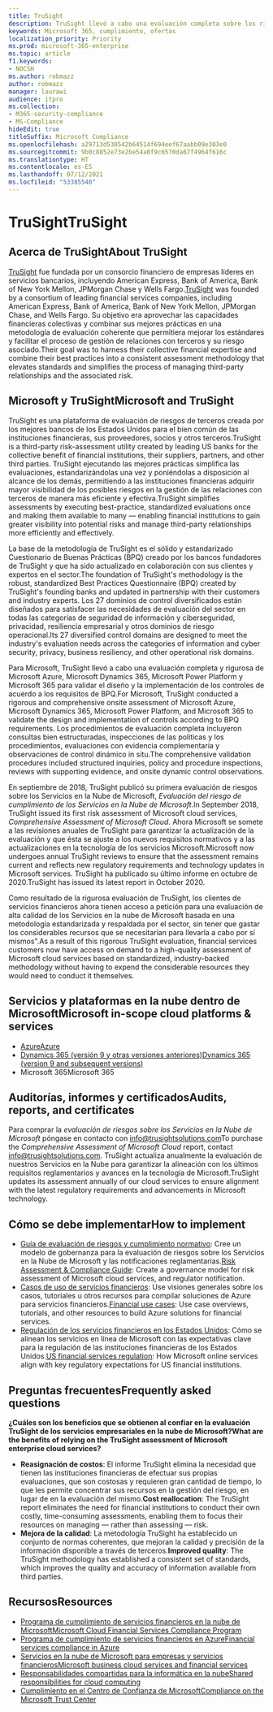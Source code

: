 ```yaml
---
title: TruSight
description: TruSight llevó a cabo una evaluación completa sobre los riesgos de los servicios en la nube de Microsoft, diseñados para cumplir con los requisitos más estrictos para los clientes de sus servicios financieros.
keywords: Microsoft 365, cumplimiento, ofertas
localization_priority: Priority
ms.prod: microsoft-365-enterprise
ms.topic: article
f1.keywords:
- NOCSH
ms.author: robmazz
author: robmazz
manager: laurawi
audience: itpro
ms.collection:
- M365-security-compliance
- MS-Compliance
hideEdit: true
titleSuffix: Microsoft Compliance
ms.openlocfilehash: a29713d530542b64514f694eef67aabb09e303e0
ms.sourcegitcommit: 9b0c8852e73e2be54a0f9c6570da67f4964f616c
ms.translationtype: HT
ms.contentlocale: es-ES
ms.lasthandoff: 07/12/2021
ms.locfileid: "53385540"
---
```

# <a name="trusight"></a><span data-ttu-id="f631d-104">TruSight</span><span class="sxs-lookup"><span data-stu-id="f631d-104">TruSight</span></span>

## <a name="about-trusight"></a><span data-ttu-id="f631d-105">Acerca de TruSight</span><span class="sxs-lookup"><span data-stu-id="f631d-105">About TruSight</span></span>

<span data-ttu-id="f631d-106">[TruSight](https://trusightsolutions.com/) fue fundada por un consorcio financiero de empresas líderes en servicios bancarios, incluyendo American Express, Bank of America, Bank of New York Mellon, JPMorgan Chase y Wells Fargo.</span><span class="sxs-lookup"><span data-stu-id="f631d-106">[TruSight](https://trusightsolutions.com/) was founded by a consortium of leading financial services companies, including American Express, Bank of America, Bank of New York Mellon, JPMorgan Chase, and Wells Fargo.</span></span> <span data-ttu-id="f631d-107">Su objetivo era aprovechar las capacidades financieras colectivas y combinar sus mejores prácticas en una metodología de evaluación coherente que permitiera mejorar los estándares y facilitar el proceso de gestión de relaciones con terceros y su riesgo asociado.</span><span class="sxs-lookup"><span data-stu-id="f631d-107">Their goal was to harness their collective financial expertise and combine their best practices into a consistent assessment methodology that elevates standards and simplifies the process of managing third-party relationships and the associated risk.</span></span>

## <a name="microsoft-and-trusight"></a><span data-ttu-id="f631d-108">Microsoft y TruSight</span><span class="sxs-lookup"><span data-stu-id="f631d-108">Microsoft and TruSight</span></span>

<span data-ttu-id="f631d-109">TruSight es una plataforma de evaluación de riesgos de terceros creada por los mejores bancos de los Estados Unidos para el bien común de las instituciones financieras, sus proveedores, socios y otros terceros.</span><span class="sxs-lookup"><span data-stu-id="f631d-109">TruSight is a third-party risk-assessment utility created by leading US banks for the collective benefit of financial institutions, their suppliers, partners, and other third parties.</span></span> <span data-ttu-id="f631d-110">TruSight ejecutando las mejores prácticas simplifica las evaluaciones, estandarizándolas una vez y poniéndolas a disposición al alcance de los demás, permitiendo a las instituciones financieras adquirir mayor visibilidad de los posibles riesgos en la gestión de las relaciones con terceros de manera más eficiente y efectiva.</span><span class="sxs-lookup"><span data-stu-id="f631d-110">TruSight simplifies assessments by executing best-practice, standardized evaluations once and making them available to many — enabling financial institutions to gain greater visibility into potential risks and manage third-party relationships more efficiently and effectively.</span></span>

<span data-ttu-id="f631d-111">La base de la metodología de TruSight es el sólido y estandarizado Cuestionario de Buenas Prácticas (BPQ) creado por los bancos fundadores de TruSight y que ha sido actualizado en colaboración con sus clientes y expertos en el sector.</span><span class="sxs-lookup"><span data-stu-id="f631d-111">The foundation of TruSight's methodology is the robust, standardized Best Practices Questionnaire (BPQ) created by TruSight's founding banks and updated in partnership with their customers and industry experts.</span></span> <span data-ttu-id="f631d-112">Los 27 dominios de control diversificados están diseñados para satisfacer las necesidades de evaluación del sector en todas las categorías de seguridad de información y ciberseguridad, privacidad, resiliencia empresarial y otros dominios de riesgo operacional.</span><span class="sxs-lookup"><span data-stu-id="f631d-112">Its 27 diversified control domains are designed to meet the industry's evaluation needs across the categories of information and cyber security, privacy, business resiliency, and other operational risk domains.</span></span>

<span data-ttu-id="f631d-113">Para Microsoft, TruSight llevó a cabo una evaluación completa y rigurosa de Microsoft Azure, Microsoft Dynamics 365, Microsoft Power Platform y Microsoft 365 para validar el diseño y la implementación de los controles de acuerdo a los requisitos de BPQ.</span><span class="sxs-lookup"><span data-stu-id="f631d-113">For Microsoft, TruSight conducted a rigorous and comprehensive onsite assessment of Microsoft Azure, Microsoft Dynamics 365, Microsoft Power Platform, and Microsoft 365 to validate the design and implementation of controls according to BPQ requirements.</span></span> <span data-ttu-id="f631d-114">Los procedimientos de evaluación completa incluyeron consultas bien estructuradas, inspecciones de las políticas y los procedimientos, evaluaciones con evidencia complementaria y observaciones de control dinámico in situ.</span><span class="sxs-lookup"><span data-stu-id="f631d-114">The comprehensive validation procedures included structured inquiries, policy and procedure inspections, reviews with supporting evidence, and onsite dynamic control observations.</span></span>

<span data-ttu-id="f631d-115">En septiembre de 2018, TruSight publicó su primera evaluación de riesgos sobre los Servicios en la Nube de Microsoft, *Evaluación del riesgo de cumplimiento de los Servicios en la Nube de Microsoft*.</span><span class="sxs-lookup"><span data-stu-id="f631d-115">In September 2018, TruSight issued its first risk assessment of Microsoft cloud services, *Comprehensive Assessment of Microsoft Cloud*.</span></span> <span data-ttu-id="f631d-116">Ahora Microsoft se somete a las revisiones anuales de TruSight para garantizar la actualización de la evaluación y que ésta se ajuste a los nuevos requisitos normativos y a las actualizaciones en la tecnología de los servicios Microsoft.</span><span class="sxs-lookup"><span data-stu-id="f631d-116">Microsoft now undergoes annual TruSight reviews to ensure that the assessment remains current and reflects new regulatory requirements and technology updates in Microsoft services.</span></span> <span data-ttu-id="f631d-117">TruSight ha publicado su último informe en octubre de 2020.</span><span class="sxs-lookup"><span data-stu-id="f631d-117">TruSight has issued its latest report in October 2020.</span></span>

<span data-ttu-id="f631d-118">Como resultado de la rigurosa evaluación de TruSight, los clientes de servicios financieros ahora tienen acceso a petición para una evaluación de alta calidad de los Servicios en la nube de Microsoft basada en una metodología estandarizada y respaldada por el sector, sin tener que gastar los considerables recursos que se necesitarían para llevarla a cabo por sí mismos".</span><span class="sxs-lookup"><span data-stu-id="f631d-118">As a result of this rigorous TruSight evaluation, financial services customers now have access on demand to a high-quality assessment of Microsoft cloud services based on standardized, industry-backed methodology without having to expend the considerable resources they would need to conduct it themselves.</span></span>

## <a name="microsoft-in-scope-cloud-platforms--services"></a><span data-ttu-id="f631d-119">Servicios y plataformas en la nube dentro de Microsoft</span><span class="sxs-lookup"><span data-stu-id="f631d-119">Microsoft in-scope cloud platforms & services</span></span>

- [<span data-ttu-id="f631d-120">Azure</span><span class="sxs-lookup"><span data-stu-id="f631d-120">Azure</span></span>](https://aka.ms/AzureCompliance)
- [<span data-ttu-id="f631d-121">Dynamics 365 (versión 9 y otras versiones anteriores)</span><span class="sxs-lookup"><span data-stu-id="f631d-121">Dynamics 365 (version 9 and subsequent versions)</span></span>](https://aka.ms/d365-compliance-list)
- <span data-ttu-id="f631d-122">Microsoft 365</span><span class="sxs-lookup"><span data-stu-id="f631d-122">Microsoft 365</span></span>

## <a name="audits-reports-and-certificates"></a><span data-ttu-id="f631d-123">Auditorías, informes y certificados</span><span class="sxs-lookup"><span data-stu-id="f631d-123">Audits, reports, and certificates</span></span>

<span data-ttu-id="f631d-124">Para comprar la *evaluación de riesgos sobre los Servicios en la Nube de Microsoft* póngase en contacto con info@trusightsolutions.com</span><span class="sxs-lookup"><span data-stu-id="f631d-124">To purchase the *Comprehensive Assessment of Microsoft Cloud* report, contact info@trusightsolutions.com.</span></span> <span data-ttu-id="f631d-125">TruSight actualiza anualmente la evaluación de nuestros Servicios en la Nube para garantizar la alineación con los últimos requisitos reglamentarios y avances en la tecnología de Microsoft.</span><span class="sxs-lookup"><span data-stu-id="f631d-125">TruSight updates its assessment annually of our cloud services to ensure alignment with the latest regulatory requirements and advancements in Microsoft technology.</span></span>

## <a name="how-to-implement"></a><span data-ttu-id="f631d-126">Cómo se debe implementar</span><span class="sxs-lookup"><span data-stu-id="f631d-126">How to implement</span></span>

- <span data-ttu-id="f631d-127">[Guía de evaluación de riesgos y cumplimiento normativo](https://aka.ms/RiskGovernanceGuide): Cree un modelo de gobernanza para la evaluación de riesgos sobre los Servicios en la Nube de Microsoft y las notificaciones reglamentarias.</span><span class="sxs-lookup"><span data-stu-id="f631d-127">[Risk Assessment & Compliance Guide](https://aka.ms/RiskGovernanceGuide): Create a governance model for risk assessment of Microsoft cloud services, and regulator notification.</span></span>
- <span data-ttu-id="f631d-128">[Casos de uso de servicios financieros](/azure/industry/financial/): Use visiones generales sobre los casos, tutoriales u otros recursos para compilar soluciones de Azure para servicios financieros.</span><span class="sxs-lookup"><span data-stu-id="f631d-128">[Financial use cases](/azure/industry/financial/): Use case overviews, tutorials, and other resources to build Azure solutions for financial services.</span></span>
- <span data-ttu-id="f631d-129">[Regulación de los servicios financieros en los Estados Unidos](https://aka.ms/FinServ-Guide-US): Cómo se alinean los servicios en línea de Microsoft con las expectativas clave para la regulación de las instituciones financieras de los Estados Unidos.</span><span class="sxs-lookup"><span data-stu-id="f631d-129">[US financial services regulation](https://aka.ms/FinServ-Guide-US): How Microsoft online services align with key regulatory expectations for US financial institutions.</span></span>

## <a name="frequently-asked-questions"></a><span data-ttu-id="f631d-130">Preguntas frecuentes</span><span class="sxs-lookup"><span data-stu-id="f631d-130">Frequently asked questions</span></span>

<span data-ttu-id="f631d-131">**¿Cuáles son los beneficios que se obtienen al confiar en la evaluación TruSight de los servicios empresariales en la nube de Microsoft?**</span><span class="sxs-lookup"><span data-stu-id="f631d-131">**What are the benefits of relying on the TruSight assessment of Microsoft enterprise cloud services?**</span></span>

- <span data-ttu-id="f631d-132">**Reasignación de costos**: El informe TruSight elimina la necesidad que tienen las instituciones financieras de efectuar sus propias evaluaciones, que son costosas y requieren gran cantidad de tiempo, lo que les permite concentrar sus recursos en la gestión del riesgo, en lugar de en la evaluación del mismo.</span><span class="sxs-lookup"><span data-stu-id="f631d-132">**Cost reallocation**: The TruSight report eliminates the need for financial institutions to conduct their own costly, time-consuming assessments, enabling them to focus their resources on managing — rather than assessing — risk.</span></span>
- <span data-ttu-id="f631d-133">**Mejora de la calidad**: La metodología TruSight ha establecido un conjunto de normas coherentes, que mejoran la calidad y precisión de la información disponible a través de terceros.</span><span class="sxs-lookup"><span data-stu-id="f631d-133">**Improved quality**: The TruSight methodology has established a consistent set of standards, which improves the quality and accuracy of information available from third parties.</span></span>

## <a name="resources"></a><span data-ttu-id="f631d-134">Recursos</span><span class="sxs-lookup"><span data-stu-id="f631d-134">Resources</span></span>

- [<span data-ttu-id="f631d-135">Programa de cumplimiento de servicios financieros en la nube de Microsoft</span><span class="sxs-lookup"><span data-stu-id="f631d-135">Microsoft Cloud Financial Services Compliance Program</span></span>](https://aka.ms/FSCP-Print)
- [<span data-ttu-id="f631d-136">Programa de cumplimiento de servicios financieros en Azure</span><span class="sxs-lookup"><span data-stu-id="f631d-136">Financial services compliance in Azure</span></span>](https://aka.ms/FinServ-Compliance-Azure)
- [<span data-ttu-id="f631d-137">Servicios en la nube de Microsoft para empresas y servicios financieros</span><span class="sxs-lookup"><span data-stu-id="f631d-137">Microsoft business cloud services and financial services</span></span>](https://aka.ms/FinServ-Compliance)
- [<span data-ttu-id="f631d-138">Responsabilidades compartidas para la informática en la nube</span><span class="sxs-lookup"><span data-stu-id="f631d-138">Shared responsibilities for cloud computing</span></span>](https://aka.ms/sharedresponsibility)
- [<span data-ttu-id="f631d-139">Cumplimiento en el Centro de Confianza de Microsoft</span><span class="sxs-lookup"><span data-stu-id="f631d-139">Compliance on the Microsoft Trust Center</span></span>](https://www.microsoft.com/trust-center/compliance/compliance-overview)
